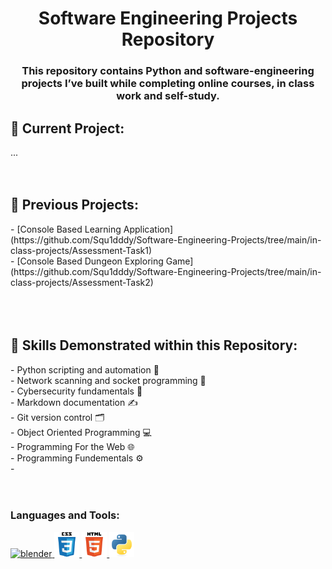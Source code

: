 <h1 align="center">Software Engineering Projects Repository</h1>
<h3 align="center">This repository contains Python and software-engineering projects I’ve built while completing online courses, in class work and self-study.</h3>

<h2 align="left">🔧 Current Project:</h2>
...

<br>
<br>
<br>

<h2 align="left">📁 Previous Projects:</h2>
- [Console Based Learning Application](https://github.com/Squ1dddy/Software-Engineering-Projects/tree/main/in-class-projects/Assessment-Task1) <br>
- [Console Based Dungeon Exploring Game](https://github.com/Squ1dddy/Software-Engineering-Projects/tree/main/in-class-projects/Assessment-Task2) <br>

<br>
<br>
<br>

<h2 align="left">🧠 Skills Demonstrated within this Repository:</h2> 
- Python scripting and automation 🐍 <br>
- Network scanning and socket programming 🔎 <br>
- Cybersecurity fundamentals 🔐 <br>
- Markdown documentation ✍️ <br>
- Git version control 🗂️ <br>
- Object Oriented Programming 💻 <br>
- Programming For the Web 🌐 <br>
- Programming Fundementals ⚙️ <br>
- 

<br>
<br>
<br>

<h3 align="left">Languages and Tools:</h3>
<p align="left"> <a href="https://www.blender.org/" target="_blank" rel="noreferrer"> <img src="https://download.blender.org/branding/community/blender_community_badge_white.svg" alt="blender" width="40" height="40"/> </a> <a href="https://www.w3schools.com/css/" target="_blank" rel="noreferrer"> <img src="https://raw.githubusercontent.com/devicons/devicon/master/icons/css3/css3-original-wordmark.svg" alt="css3" width="40" height="40"/> </a> <a href="https://www.w3.org/html/" target="_blank" rel="noreferrer"> <img src="https://raw.githubusercontent.com/devicons/devicon/master/icons/html5/html5-original-wordmark.svg" alt="html5" width="40" height="40"/> </a> <a href="https://www.python.org" target="_blank" rel="noreferrer"> <img src="https://raw.githubusercontent.com/devicons/devicon/master/icons/python/python-original.svg" alt="python" width="40" height="40"/> </a> </p>
